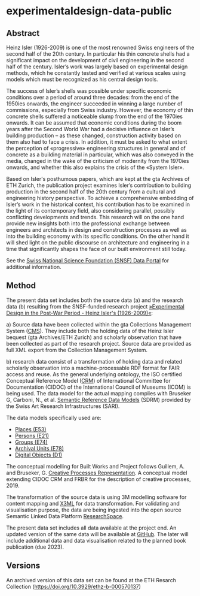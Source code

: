# experimentaldesign-data-public
 
## Abstract
Heinz Isler (1926-2009) is one of the most renowned Swiss engineers of the second half of the 20th century. In particular his thin concrete shells had a significant impact on the development of civil engineering in the second half of the century. Isler’s work was largely based on experimental design methods, which he constantly tested and verified at various scales using models which must be recognized as his central design tools.

The success of  Isler’s shells was possible under specific economic conditions over a period of around three decades: from the end of the 1950ies onwards, the engineer succeeded in winning a large number of commissions, especially from Swiss industry. However, the economy of thin concrete shells suffered a noticeable slump from the end of the 1970ies onwards. It can be assumed that economic conditions during the boom years after the Second World War had a decisive influence on Isler’s building production – as these changed, construction activity based on them also had to face a crisis. In addition, it must be asked to what extent the perception of «progressive» engineering structures in general and of concrete as a building material in particular, which was also conveyed in the media, changed in the wake of the criticism of modernity from the 1970ies onwards, and whether this also explains the crisis of the «System Isler».

Based on Isler's posthumous papers, which are kept at the gta Archives of ETH Zurich, the publication project examines Isler’s contribution to building production in the second half of the 20th century from a cultural and engineering history perspective. To achieve a comprehensive embedding of Isler’s work in the historical context, his contribution has to be examined in the light of its contemporary field, also considering parallel, possibly conflicting developments and trends. This research will on the one hand provide new insights both into the professional exchange between engineers and architects in design and construction processes as well as into the building economy with its specific conditions. On the other hand it will shed light on the public discourse on architecture and engineering in a time that significantly shapes the face of our built environment still today.

See the [Swiss National Science Foundation (SNSF) Data Portal](https://data.snf.ch/grants/grant/179095) for additional information. 
 
## Method
The present data set includes both the source data (a) and the research data (b) resulting from the SNSF-funded research project [»Experimental Design in the Post-War Period - Heinz Isler's (1926-2009)«](https://data.snf.ch/grants/grant/179095): 
	
a) Source data have been collected within the gta Collections Management System ([CMS](https://collections.gta.arch.ethz.ch/)). They include both the holding data of the Heinz Isler bequest (gta Archives/ETH Zurich) and scholarly observation  that have been collected as part of the research project. Source data are provided as full XML export from the Collection Management System. 

b) research data consist of a transformation of holding data and related scholarly observation into a machine-processable RDF format for FAIR access and reuse. As the general underlying ontology, the ISO certified Conceptual Reference Model ([CRM](https://www.cidoc-crm.org/)) of International Committee for Documentation (CIDOC) of the International Council of Museums (ICOM) is being used. The data model for the actual mapping complies with Bruseker G, Carboni, N., et al. [Semantic Reference Data Models](https://docs.swissartresearch.net/) (SDRM) provided by the Swiss Art Research Infrastructures (SARI). 

The data models specifically used are: 
- [Places (E53)](https://docs.swissartresearch.net/et/place/)
- [Persons (E21)](https://docs.swissartresearch.net/et/persons/)
- [Groups (E74)](https://docs.swissartresearch.net/et/group/)
- [Archival Units (E78)](https://docs.swissartresearch.net/et/archival/)
- [Digital Objects (D1)](https://docs.swissartresearch.net/et/do/)

The conceptual modelling for Built Works and Project follows Guillem, A. and Bruseker, G. [Creative Processes Representation](https://github.com/Habennin/crmcpr). A conceptual model extending CIDOC CRM and FRBR for the description of creative processes, 2019. 

The transformation of the source data is using 3M modelling software for content mapping and [X3ML](https://www.ics.forth.gr/isl/x3ml-toolkit) for data transformation. For validating and visualisation purpose, the data are being ingested into the open source Semantic Linked Data Platform [ResearchSpace](https://github.com/researchspace/researchspace). 

The present data set includes all data available at the project end. An updated version of the same data will be available at [GitHub](https://github.com/gtadigital/experimentaldesign-data-public). The later will include additional data and data visualisation related to the planned book publication (due 2023).     

## Versions
An archived version of this data set can be found at the ETH Resarch Collection (https://doi.org/10.3929/ethz-b-000570137)

